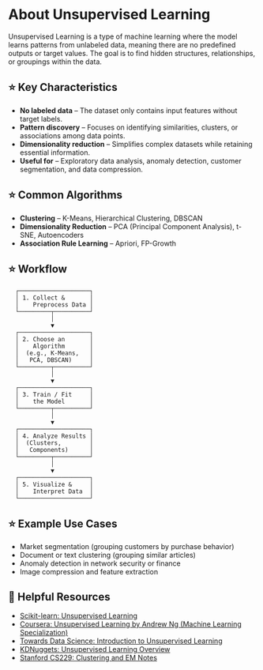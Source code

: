 # About Unsupervised Learning

Unsupervised Learning is a type of machine learning where the model learns patterns from unlabeled data, meaning there are no predefined outputs or target values. The goal is to find hidden structures, relationships, or groupings within the data.

## ⭐️ Key Characteristics
- **No labeled data** – The dataset only contains input features without target labels.  
- **Pattern discovery** – Focuses on identifying similarities, clusters, or associations among data points.  
- **Dimensionality reduction** – Simplifies complex datasets while retaining essential information.  
- **Useful for** – Exploratory data analysis, anomaly detection, customer segmentation, and data compression.

## ⭐️ Common Algorithms
- **Clustering** – K-Means, Hierarchical Clustering, DBSCAN  
- **Dimensionality Reduction** – PCA (Principal Component Analysis), t-SNE, Autoencoders  
- **Association Rule Learning** – Apriori, FP-Growth  

## ⭐️ Workflow

      ┌────────────────────┐
      │ 1. Collect &       │
      │    Preprocess Data │
      └─────────┬──────────┘
                │
                ▼
      ┌────────────────────┐
      │ 2. Choose an       │
      │    Algorithm       │
      │  (e.g., K-Means,   │
      │   PCA, DBSCAN)     │
      └─────────┬──────────┘
                │
                ▼
      ┌────────────────────┐
      │ 3. Train / Fit     │
      │    the Model       │
      └─────────┬──────────┘
                │
                ▼
      ┌────────────────────┐
      │ 4. Analyze Results │
      │  (Clusters,        │
      │   Components)      │
      └─────────┬──────────┘
                │
                ▼
      ┌────────────────────┐
      │ 5. Visualize &     │
      │    Interpret Data  │
      └────────────────────┘


## ⭐️ Example Use Cases
- Market segmentation (grouping customers by purchase behavior)  
- Document or text clustering (grouping similar articles)  
- Anomaly detection in network security or finance  
- Image compression and feature extraction  

## 🔗 Helpful Resources
- [Scikit-learn: Unsupervised Learning](https://scikit-learn.org/stable/modules/clustering.html)  
- [Coursera: Unsupervised Learning by Andrew Ng (Machine Learning Specialization)](https://www.coursera.org/specializations/machine-learning-introduction)  
- [Towards Data Science: Introduction to Unsupervised Learning](https://towardsdatascience.com/unsupervised-learning-2f405652cddc)  
- [KDNuggets: Unsupervised Learning Overview](https://www.kdnuggets.com/2020/07/unsupervised-learning-overview.html)  
- [Stanford CS229: Clustering and EM Notes](http://cs229.stanford.edu/notes2020fall/cs229-notes7b.pdf)
